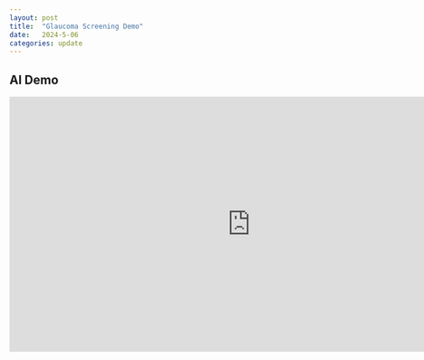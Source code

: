 ```yaml
---
layout: post
title:  "Glaucoma Screening Demo"
date:   2024-5-06
categories: update
---
```


## AI Demo

<iframe
	src="https://pamixsun-glaucoma-screening.hf.space"
	frameborder="0"
	width="850"
	height="450"
></iframe>

